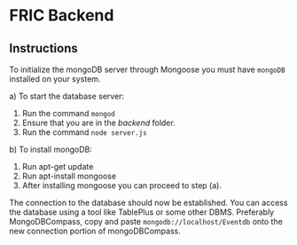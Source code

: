 # FRIC Backend

## Instructions
To initialize the mongoDB server through Mongoose you must have `mongoDB` installed on your system.

a) To start the database server:
  1. Run the command `mongod`
  2. Ensure that you are in the *backend* folder.
  3. Run the command `node server.js`

b) To install mongoDB:
  1. Run apt-get update
  2. Run apt-install mongoose
  3. After installing mongoose you can proceed to step (a).

The connection to the database should now be established. You can access the database using a tool like TablePlus or some other DBMS.
Preferably MongoDBCompass, copy and paste `mongodb://localhost/Eventdb` onto the new connection portion of mongoDBCompass.
